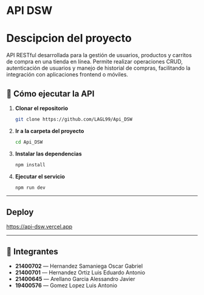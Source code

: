# API DSW

# Descipcion del proyecto

API RESTful desarrollada para la gestión de usuarios, productos y carritos de compra en una tienda en línea. Permite realizar operaciones CRUD, autenticación de usuarios y manejo de historial de compras, facilitando la integración con aplicaciones frontend o móviles.

## 🚀 Cómo ejecutar la API

1. **Clonar el repositorio**
   ```sh
   git clone https://github.com/LAGL99/Api_DSW
   ```

2. **Ir a la carpeta del proyecto**
   ```sh
   cd Api_DSW
   ```

3. **Instalar las dependencias**
   ```sh
   npm install
   ```

4. **Ejecutar el servicio**
   ```sh
   npm run dev
   ```
---
## Deploy
https://api-dsw.vercel.app

---

## 👥 Integrantes

- **21400702** — Hernandez Samaniega Oscar Gabriel  
- **21400701** — Hernandez Ortiz Luis Eduardo Antonio  
- **21400645** — Arellano Garcia Alessandro Javier  
- **19400576** — Gomez Lopez Luis Antonio 